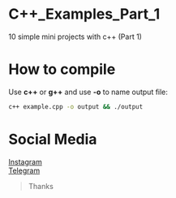 # C++_Examples_Part_1
10 simple mini projects with c++ (Part 1)

# How to compile
Use **c++** or **g++** and use **-o** to name output file:
``` bash
c++ example.cpp -o output && ./output
```

# Social Media
[Instagram](https://instagram.com/theslavph)                                                
[Telegram](https://telegram.me/theslavph)



> Thanks 
